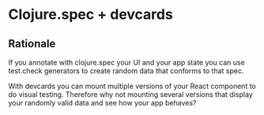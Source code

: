 # Clojure.spec + devcards

## Rationale

If you annotate with clojure.spec your UI and your app state you can use test.check generators to create random data that conforms to that spec.

With devcards you can mount multiple versions of your React component to do visual testing. Therefore why not mounting several versions that display your randomly valid data and see how your app behaves?
